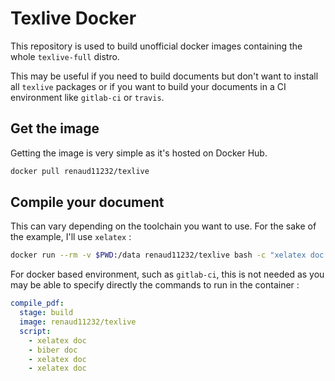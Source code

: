 # Texlive Docker

This repository is used to build unofficial docker images containing the whole `texlive-full` distro.

This may be useful if you need to build documents but don't want to install all `texlive` packages or if you want to build your documents in a CI environment like `gitlab-ci` or `travis`.

## Get the image

Getting the image is very simple as it's hosted on Docker Hub.

```bash
docker pull renaud11232/texlive
```

## Compile your document

This can vary depending on the toolchain you want to use. For the sake of the example, I'll use `xelatex` :

```bash
docker run --rm -v $PWD:/data renaud11232/texlive bash -c "xelatex doc && biber doc && xelatex doc && xelatex doc"
```
For docker based environment, such as `gitlab-ci`, this is not needed as you may be able to specify directly the commands to run in the container :

```yaml
compile_pdf:
  stage: build
  image: renaud11232/texlive
  script:
    - xelatex doc
    - biber doc
    - xelatex doc
    - xelatex doc
```
